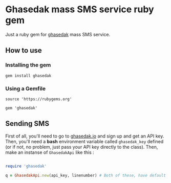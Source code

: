 # Ghasedak mass SMS service ruby gem 

Just a ruby gem for [ghasedak](http://ghasedak.io) mass SMS service.

## How to use 

### Installing the gem 

```gem install ghasedak``` 

### Using a Gemfile 

```
source 'https://rubygems.org' 

gem 'ghasedak' 
``` 

## Sending SMS 

First of all, you'll need to go to [ghasedak.io](http://ghasedak.io) and sign up and get an API key. Then, you'll need a **bash** environment variable called `ghasedak_key` defined (or if not, no problem, just pass your API key directly to the class). Then, make an instanse of `GhasedakApi` like this : 

```ruby 

require 'ghasedak' 

q = GhasedakApi.new(api_key, linenumber) # Both of these, have default values. api_key is being read from ghasedak_key environment variable and line number is set to 10008566 which is ghasedak's default number. 
``` 
